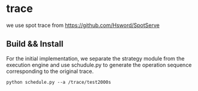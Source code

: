 # trace

we use spot trace from https://github.com/Hsword/SpotServe

## Build && Install
For the initial implementation, we separate the strategy module from the execution engine and use schudule.py to generate the operation sequence corresponding to the original trace.
```shell
python schedule.py --a /trace/test2000s
```



